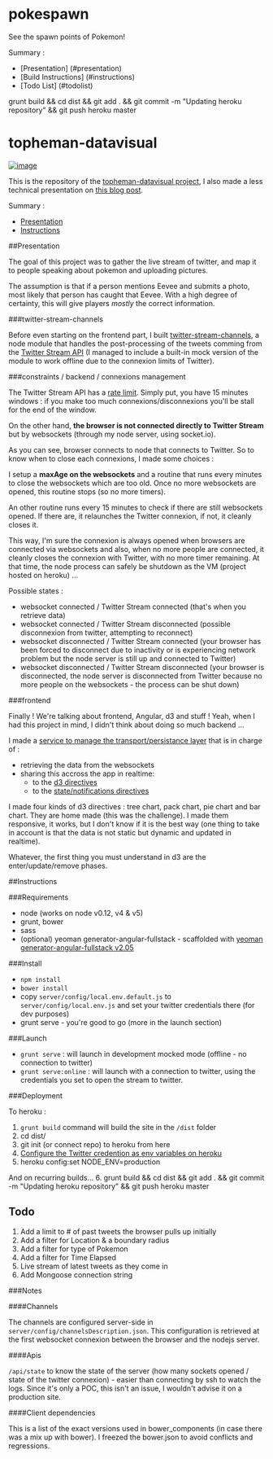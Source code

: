 pokespawn
===================

See the spawn points of Pokemon!

Summary : 

* [Presentation] (#presentation)
* [Build Instructions] (#instructions)
* [Todo List] (#todolist)



grunt build && cd dist && git add . && git commit -m "Updating heroku repository" && git push heroku master

topheman-datavisual
===================

[![image](http://dev.topheman.com/wp-content/uploads/2014/08/angular-topheman-logo-medium.png)](http://topheman-datavisual.herokuapp.com/)

This is the repository of the [topheman-datavisual project](http://topheman-datavisual.herokuapp.com/), I also made a less technical presentation on [this blog post](http://dev.topheman.com/datavisualization-with-angular-and-d3-on-the-twitter-stream-api).

Summary :

* [Presentation](#presentation)
* [Instructions](#instructions)

##Presentation

The goal of this project was to gather the live stream of twitter, and map it to people speaking about pokemon and uploading pictures.

The assumption is that if a person mentions Eevee and submits a photo, most likely that person has caught that Eevee.  With a high degree of certainty, this will give players *mostly* the correct information.

###twitter-stream-channels

Before even starting on the frontend part, I built [twitter-stream-channels](http://labs.topheman.com/twitter-stream-channels/), a node module that handles the post-processing of the tweets comming from the [Twitter Stream API](http://labs.topheman.com/twitter-stream-channels/) (I managed to include a built-in mock version of the module to work offline due to the connexion limits of Twitter).

###constraints / backend / connexions management

The Twitter Stream API has a [rate limit](https://dev.twitter.com/docs/rate-limiting/1.1). Simply put, you have 15 minutes windows : if you make too much connexions/disconnexions you'll be stall for the end of the window.

On the other hand, **the browser is not connected directly to Twitter Stream** but by websockets (through my node server, using socket.io).

As you can see, browser connects to node that connects to Twitter. So to know when to close each connexions, I made some choices :

I setup a **maxAge on the websockets** and a routine that runs every minutes to close the websockets which are too old. Once no more websockets are opened, this routine stops (so no more timers).

An other routine runs every 15 minutes to check if there are still websockets opened. If there are, it relaunches the Twitter connexion, if not, it cleanly closes it.

This way, I'm sure the connexion is always opened when browsers are connected via websockets and also, when no more people are connected, it cleanly closes the connexion with Twitter, with no more timer remaining. At that time, the node process can safely be shutdown as the VM (project hosted on heroku) ...

Possible states :

* websocket connected / Twitter Stream connected (that's when you retrieve data)
* websocket connected / Twitter Stream disconnected (possible disconnexion from twitter, attempting to reconnect)
* websocket disconnected / Twitter Stream connected (your browser has been forced to disconnect due to inactivity or is experiencing network problem but the node server is still up and connected to Twitter)
* websocket disconnected / Twitter Stream disconnected (your browser is disconnected, the node server is disconnected from Twitter because no more people on the websockets - the process can be shut down)

###frontend

Finally ! We're talking about frontend, Angular, d3 and stuff ! Yeah, when I had this project in mind, I didn't think about doing so much backend ...

I made a [service to manage the transport/persistance layer](https://github.com/topheman/topheman-datavisual/blob/master/client/app/services/persistance/persistance.service.js) that is in charge of :

* retrieving the data from the websockets
* sharing this accross the app in realtime:
	* to the [d3 directives](https://github.com/topheman/topheman-datavisual/tree/master/client/app/directives/d3)
	* to the [state/notifications directives](https://github.com/topheman/topheman-datavisual/blob/master/client/app/directives/stateNotifications/stateNotifications.directive.js)

I made four kinds of d3 directives : tree chart, pack chart, pie chart and bar chart. They are home made (this was the challenge). I made them responsive, it works, but I don't know if it is the best way (one thing to take in account is that the data is not static but dynamic and updated in realtime).

Whatever, the first thing you must understand in d3 are the enter/update/remove phases.

##Instructions

###Requirements

* node (works on node v0.12, v4 & v5)
* grunt, bower
* sass
* (optional) yeoman generator-angular-fullstack - scaffolded with [yeoman generator-angular-fullstack v2.05](https://github.com/DaftMonk/generator-angular-fullstack/tree/v2.0.5)

###Install

* `npm install`
* `bower install`
* copy `server/config/local.env.default.js` to `server/config/local.env.js` and set your twitter credentials there (for dev purposes)
* grunt serve - you're good to go (more in the launch section)

###Launch

* `grunt serve` : will launch in development mocked mode (offline - no connection to twitter)
* `grunt serve:online` : will launch with a connection to twitter, using the credentials you set to open the stream to twitter.

###Deployment

To heroku :

1.  `grunt build` command will build the site in the `/dist` folder
2.  cd dist/
3.  git init (or connect repo) to heroku from here
4.  [Configure the Twitter credention as env variables on heroku](https://devcenter.heroku.com/articles/getting-started-with-nodejs#define-config-vars)
5. heroku config:set NODE_ENV=production

And on recurring builds...
6. grunt build && cd dist && git add . && git commit -m "Updating heroku repository" && git push heroku master

## Todo

1.  Add a limit to # of past tweets the browser pulls up initially
2.  Add a filter for Location & a boundary radius
3.  Add a filter for type of Pokemon
4.  Add a filter for Time Elapsed
7.  Live stream of latest tweets as they come in
8.  Add Mongoose connection string

###Notes

####Channels

The channels are configured server-side in `server/config/channelsDescription.json`. This configuration is retrieved at the first websocket connexion between the browser and the nodejs server.

####Apis

`/api/state` to know the state of the server (how many sockets opened / state of the twitter connexion) - easier than connecting by ssh to watch the logs. Since it's only a POC, this isn't an issue, I wouldn't advise it on a production site.

####Client dependencies

This is a list of the exact versions used in bower_components (in case there was a mix up with bower). I freezed the bower.json to avoid conflicts and regressions.

```